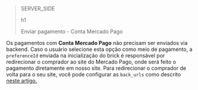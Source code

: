 > SERVER_SIDE
>
> h1
>
> Enviar pagamento - Conta Mercado Pago

Os pagamentos com **Conta Mercado Pago** não precisam ser enviados via backend. Caso o usuário selecione esta opção como meio de pagamento, a `preferenceId` enviada na inicialização do brick é responsável por redirecionar o comprador ao site do Mercado Pago, onde será feito o pagamento diretamente em nosso site. Para redirecionar o comprador de volta para o seu site, você pode configurar as `back_urls` como descrito [neste artigo.](/developers/pt/docs/checkout-bricks/payment-brick/additional-customization/preferences#bookmark_redirecione_o_comprador_para_o_seu_site)